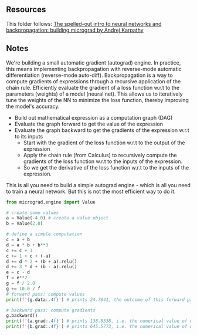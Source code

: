 ## Resources

This folder follows: [The spelled-out intro to neural networks and backpropagation: building micrograd by Andrej Karpathy](https://www.youtube.com/watch?v=VMj-3S1tku0)

## Notes

We're building a small automatic gradient (autograd) engine.
In practice, this means implementing backpropagation with reverse-mode automatic differentiation (reverse-mode auto-diff).
Backpropagation is a way to compute gradients of expressions through a recursive application of the chain rule.
Efficiently evaluate the gradient of a loss function w.r.t to the parameters (weights) of a model (neural net).
This allows us to iteratively tune the weights of the NN to minimize the loss function, thereby improving the model's accuracy.

- Build out mathematical expression as a computation graph (DAG)
- Evaluate the graph forward to get the value of the expression
- Evaluate the graph backward to get the gradients of the expression w.r.t to its inputs
    - Start with the gradient of the loss function w.r.t to the output of the expression
    - Apply the chain rule (from Calculus) to recursively compute the gradients of the loss function w.r.t to the inputs of the expression.
    - So we get the derivative of the loss function w.r.t to the inputs of the expression.


This is all you need to build a simple autograd engine - which is all you need to train a neural network.
But this is not the most efficient way to do it.


```python
from micrograd.engine import Value

# create some values
a = Value(-4.0) # create a value object
b = Value(2.0) 

# define a simple computation
c = a + b
d = a * b + b**3
c += c + 1
c += 1 + c + (-a)
d += d * 2 + (b + a).relu()
d += 3 * d + (b - a).relu()
e = c - d
f = e**2
g = f / 2.0
g += 10.0 / f
# forward pass: compute values
print(f'{g.data:.4f}') # prints 24.7041, the outcome of this forward pass

# backward pass: compute gradients
g.backward()
print(f'{a.grad:.4f}') # prints 138.8338, i.e. the numerical value of dg/da
print(f'{b.grad:.4f}') # prints 645.5773, i.e. the numerical value of dg/db
```